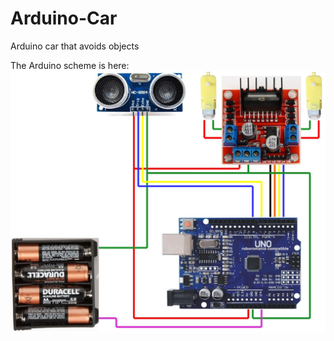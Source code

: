 # Arduino-Car
Arduino car that avoids objects


The Arduino scheme is here: 
![Screenshot](screenshot.jpg)

